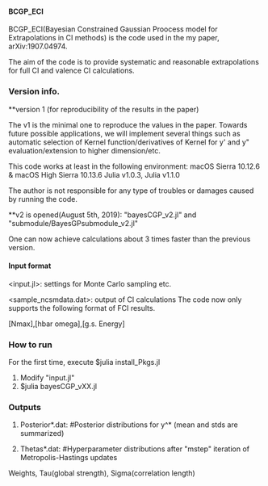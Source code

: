 #### BCGP_ECI
BCGP_ECI(Bayesian Constrained Gaussian Proocess model for Extrapolations in CI methods) is the code used in the my paper, arXiv:1907.04974.

The aim of the code is to provide systematic and reasonable extrapolations for full CI and valence CI calculations.

### Version info.
**version 1 (for reproducibility of the results in the paper)

The v1 is the minimal one to reproduce the values in the paper.
Towards future possible applications, we will implement several things such as automatic selection of Kernel function/derivatives of Kernel for y' and y" evaluation/extension to higher dimension/etc.

This code works at least in the following environment:
macOS Sierra 10.12.6 & macOS High Sierra 10.13.6
Julia v1.0.3, Julia v1.1.0

The author is not responsible for any type of troubles or damages caused by running the code.

**v2 is opened(August 5th, 2019): "bayesCGP_v2.jl" and "submodule/BayesGPsubmodule_v2.jl"

One can now achieve calculations about 3 times faster than the previous version.


#### Input format
<input.jl>: settings for Monte Carlo sampling etc.

<sample_ncsmdata.dat>: output of CI calculations
The code now only supports the following format of FCI results.

[Nmax],[hbar omega],[g.s. Energy]

### How to run
For the first time, execute $julia install_Pkgs.jl 
1. Modify "input.jl"
2. $julia bayesCGP_vXX.jl

### Outputs
1. Posterior*.dat:       #Posterior distributions for y^* (mean and stds are summarized)

2. Thetas*.dat:         #Hyperparameter distributions after "mstep" iteration of Metropolis-Hastings updates

Weights, Tau(global strength), Sigma(correlation length)
